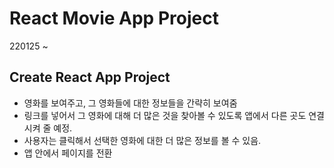 # React Movie App Project

220125 ~

## Create React App Project

- 영화를 보여주고, 그 영화들에 대한 정보들을 간략히 보여줌
- 링크를 넣어서 그 영화에 대해 더 많은 것을 찾아볼 수 있도록 앱에서 다른 곳도 연결시켜 줄 예정.
- 사용자는 클릭해서 선택한 영화에 대한 더 많은 정보를 볼 수 있음.
- 앱 안에서 페이지를 전환
